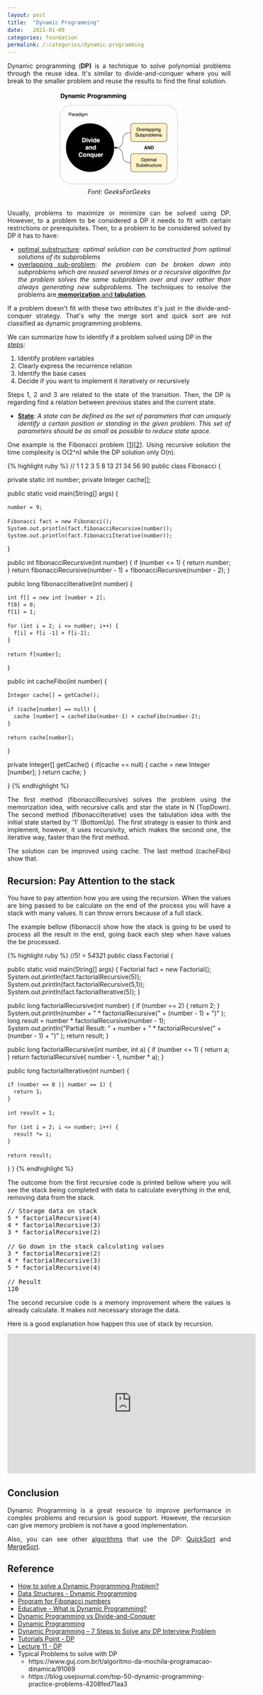 ```yaml
---
layout: post
title:  "Dynamic Programming"
date:   2021-01-09
categories: foundation
permalink: /:categories/dynamic-programming
---
```


<p style="text-align:justify;">Dynamic programming (<strong>DP)</strong> is a technique to solve polynomial problems through the reuse idea. It's similar to divide-and-conquer where you will break to the smaller problem and reuse the results to find the final solution.</p>

<center>
<a href="https://www.geeksforgeeks.org/dynamic-programming-vs-divide-and-conquer/"><img class="  wp-image-1211 aligncenter" src="/img/dp/diagrama.png" alt="diagrama.png" width="279" height="216"></a>
<br/>
<em>Font: GeeksForGeeks</em>
</center>
<br/>

<p style="text-align:justify;">Usually, problems to maximize or minimize can be solved using DP. However, to a problem to be considered a DP it needs to fit with certain restrictions or prerequisites. Then, to a problem to be considered solved by DP it has to have:</p>

<ul>
 	<li style="text-align:justify;"><a href="https://en.wikipedia.org/wiki/Optimal_substructure">optimal substructure</a>: <em>optimal solution can be constructed from optimal solutions of its subproblems</em></li>
 	<li style="text-align:justify;"><a href="https://en.wikipedia.org/wiki/Overlapping_subproblems">overlapping sub-problem</a>: <em>the problem can be broken down into subproblems which are reused several times or a recursive algorithm for the problem solves the same subproblem over and over rather than always generating new subproblems. </em>The techniques to resolve the problems are<a href="https://www.geeksforgeeks.org/tabulation-vs-memoization/"> <strong>memorization</strong>&nbsp;and <strong>tabulation</strong></a>.</li>
</ul>
<p style="text-align:justify;">If a problem doesn't fit with these two attributes it's just in the divide-and-conquer strategy. That's why the merge sort and quick sort are not classified as dynamic programming problems.</p>
We can summarize how to identify if a problem solved using DP in the <a href="https://dev.to/nikolaotasevic/dynamic-programming--7-steps-to-solve-any-dp-interview-problem-3870">steps</a>:
<ol>
 	<li>Identify problem variables</li>
 	<li>Clearly express the recurrence relation</li>
 	<li>Identify the base cases</li>
 	<li>Decide if you want to implement it iteratively or recursively</li>
</ol>
<p style="text-align:justify;">Steps 1, 2 and 3 are related to the state of the transition. Then, the DP is regarding find a relation between previous states and the current state.</p>

<ul>
 	<li style="text-align:justify;"><a href="https://www.geeksforgeeks.org/solve-dynamic-programming-problem/"><b>State</b></a>: <em>A state can be defined as the set of parameters that can uniquely identify a certain position or standing in the given problem. This set of parameters should be as small as possible to reduce state space.</em></li>
</ul>
<p style="text-align:justify;">One example is the Fibonacci problem [<a href="https://www.geeksforgeeks.org/program-for-nth-fibonacci-number/">1</a>][<a href="https://www.educative.io/courses/grokking-dynamic-programming-patterns-for-coding-interviews/m2G1pAq0OO0">2</a>]. Using recursive solution the time complexity is O(2^n) while the DP solution only O(n).</p>

{% highlight ruby %}
//  1 1 2 3 5 8 13 21 34 56 90
public class Fibonacci {

  private static int number;
  private Integer cache[];

  public static void main(String[] args) {

    number = 9;

    Fibonacci fact = new Fibonacci();
    System.out.println(fact.fibonacciRecursive(number));
    System.out.println(fact.fibonacciIterative(number));
  }

  public int fibonacciRecursive(int number) {
    if (number <= 1) {
	    return number;
    }
    return fibonacciRecursive(number - 1) + fibonacciRecursive(number - 2);
  }

  public long fibonacciIterative(int number) {

    int f[] = new int [number + 2];
    f[0] = 0;
    f[1] = 1;

    for (int i = 2; i <= number; i++) {
      f[i] = f[i -1] + f[i-2];
    }

    return f[number];
  }

  public int cacheFibo(int number) {

    Integer cache[] = getCache();

    if (cache[number] == null) {
      cache [number] = cacheFibo(number-1) + cacheFibo(number-2);
    }

    return cache[number];
  }

  private Integer[] getCache() {
    if(cache == null) {
      cache = new Integer [number];
    }
    return cache;
  }

}
{% endhighlight %}

<p style="text-align:justify;">The first method (fibonacciRecursive) solves the problem using the memorization idea, with recursive calls and star the state in N (TopDown). The second method (fibonacciIterative) uses the tabulation idea with the initial state started by '1' (BottomUp). The first strategy is easier to think and implement, however, it uses recursivity, which makes the second one, the iterative way, faster than the first method.</p>

<p style="text-align:justify;">The solution can be improved using cache. The last method (cacheFibo) show that.

<h2>Recursion: Pay Attention to the stack</h2>

<p style="text-align:justify;">You have to pay attention how you are using the recursion. When the values are bing passed to be calculate on the end of the process you will have a stack with many values. It can throw errors because of a full stack. </p>

<p style="text-align:justify;">The example bellow (fibonacci) show how the stack is going to be used to process all the result in the end, going back each step when have values the be processed.</p>

{% highlight ruby %}
//5! = 5*4*3*2*1
public class Factorial {

  public static void main(String[] args) {
    Factorial fact = new Factorial();
    System.out.println(fact.factorialRecursive(5));
    System.out.println(fact.factorialRecursive(5,1));
    System.out.println(fact.factorialIterative(5));
  }

  public long factorialRecursive(int number) {
    if (number == 2) {
      return 2;
    }
    System.out.println(number + " * factorialRecursive(" + (number - 1) + ")" );
    long result  =  number * factorialRecursive(number - 1);
    System.out.println("Partial Result: " +  number + " * factorialRecursive(" + (number - 1) + ")" );
    return result;
  }

  public long factorialRecursive(int number, int a) {
    if (number <= 1) {
      return a;
    }
    return factorialRecursive( number - 1, number * a);
	}

  public long factorialIterative(int number) {

    if (number == 0 || number == 1) {
      return 1;
    }

    int result = 1;

    for (int i = 2; i <= number; i++) {
      result *= i;
    }

    return result;
  }
}
{% endhighlight %}

<p style="text-align:justify;">The outcome from the first recursive code is printed bellow where you will see the stack being completed with data to calculate everything in the end, removing data from the stack.</p>

<pre>
// Storage data on stack
5 * factorialRecursive(4)
4 * factorialRecursive(3)
3 * factorialRecursive(2)

// Go down in the stack calculating values
3 * factorialRecursive(2)
4 * factorialRecursive(3)
5 * factorialRecursive(4)

// Result
120
</pre>

<p style="text-align:justify;">The second recursive code is a memory improvement where the values is already calculate. It makes not necessary storage the data.</p>

<p style="text-align:justify;">Here is a good explanation how happen this use of stack by recursion.</p>

<center>
<iframe width="560" height="315" src="https://www.youtube.com/embed/dxyYP3BSdcQ" frameborder="0" allow="accelerometer; autoplay; clipboard-write; encrypted-media; gyroscope; picture-in-picture" allowfullscreen></iframe>
</center>

<h2>Conclusion</h2>

<p style="text-align:justify;">Dynamic Programming is a great resource to improve performance in complex problems and recursion is good support. However, the recursion can give memory problem is not have a good implementation.</p>

<p style="text-align:justify;">Also, you can see other <a href="https://fabiana2611.github.io/foundation/sortalgorithm">algorithms</a> that use the DP: <a href="https://www.geeksforgeeks.org/quick-sort/">QuickSort</a> and <a href="https://www.geeksforgeeks.org/merge-sort/">MergeSort</a>.</p>

<h2>Reference</h2>

<ul>
 	<li class="entry-title"><a href="https://www.geeksforgeeks.org/solve-dynamic-programming-problem/">How to solve a Dynamic Programming Problem?</a></li>
 	<li><a href="https://www.tutorialspoint.com/data_structures_algorithms/dynamic_programming.htm">Data Structures - Dynamic Programming</a></li>
 	<li><a href="https://www.geeksforgeeks.org/program-for-nth-fibonacci-number/">Program for Fibonacci numbers</a></li>
 	<li><a href="https://www.educative.io/courses/grokking-dynamic-programming-patterns-for-coding-interviews/m2G1pAq0OO0">Educative - What is Dynamic Programming?</a></li>
 	<li><a href="https://www.geeksforgeeks.org/dynamic-programming-vs-divide-and-conquer/">Dynamic Programming vs Divide-and-Conquer</a></li>
 	<li><a href="https://www.geeksforgeeks.org/dynamic-programming/">Dynamic Programming</a></li>
 	<li><a href="https://dev.to/nikolaotasevic/dynamic-programming--7-steps-to-solve-any-dp-interview-problem-3870">Dynamic Programming – 7 Steps to Solve any DP Interview Problem</a></li>
 	<li><a href="https://www.tutorialspoint.com/data_structures_algorithms/dynamic_programming.htm">Tutorials Point - DP</a></li>
 	<li><a href="https://www.cs.cmu.edu/~avrim/451f09/lectures/lect1001.pdf">Lecture 11 - DP</a></li>
 	<li>Typical Problems to solve with DP
    <ul>
     	<li>https://www.guj.com.br/t/algoritmo-da-mochila-programacao-dinamica/91069</li>
     	<li>https://blog.usejournal.com/top-50-dynamic-programming-practice-problems-4208fed71aa3</li>
    </ul>
</li>
</ul>
